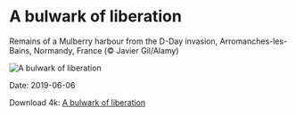 # A bulwark of liberation

Remains of a Mulberry harbour from the D-Day invasion, Arromanches-les-Bains, Normandy, France (© Javier Gil/Alamy)

![A bulwark of liberation](https://bing.com/th?id=OHR.MulberryArtificialHarbour_EN-US4938005411_UHD.jpg&rf=LaDigue_UHD.jpg&pid=hp&w=1024&h=576)

Date: 2019-06-06

Download 4k: [A bulwark of liberation](https://bing.com/th?id=OHR.MulberryArtificialHarbour_EN-US4938005411_UHD.jpg&rf=LaDigue_UHD.jpg&pid=hp&w=3840&h=2160)


